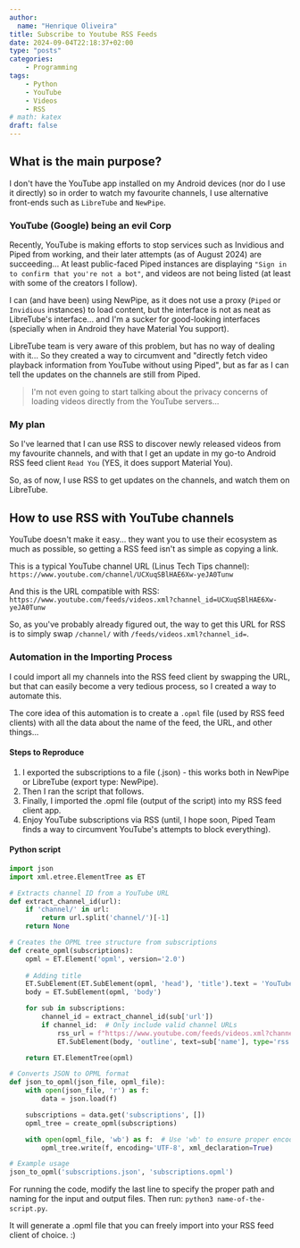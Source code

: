 ```yaml
---
author: 
  name: "Henrique Oliveira"
title: Subscribe to Youtube RSS Feeds
date: 2024-09-04T22:18:37+02:00
type: "posts"
categories:
    - Programming
tags:
    - Python
    - YouTube
    - Videos
    - RSS
# math: katex
draft: false
---
```

## What is the main purpose?

I don't have the YouTube app installed on my Android devices (nor do I use it directly)
so in order to watch my favourite channels, I use alternative front-ends such as
`LibreTube` and `NewPipe`.

### YouTube (Google) being an evil Corp

Recently, YouTube is making efforts to stop services such as Invidious and Piped
from working, and their later attempts (as of August 2024) are succeeding...
At least public-faced Piped instances are displaying `"Sign in to confirm that you're not a bot"`,
and videos are not being listed (at least with some of the creators I follow).

I can (and have been) using NewPipe, as it does not use a proxy (`Piped` or `Invidious` instances)
to load content, but the interface is not as neat as LibreTube's interface... and I'm a sucker for
good-looking interfaces (specially when in Android they have Material You support).

LibreTube team is very aware of this problem, but has no way of dealing with it...
So they created a way to circumvent and "directly fetch video playback information from
YouTube without using Piped", but as far as I can tell the updates on the channels are still from Piped.

> I'm not even going to start talking about the privacy concerns of loading videos directly
> from the YouTube servers...

### My plan

So I've learned that I can use RSS to discover newly released videos from my favourite channels,
and with that I get an update in my go-to Android RSS feed client `Read You` (YES, it does
support Material You).

So, as of now, I use RSS to get updates on the channels, and watch them on LibreTube.

## How to use RSS with YouTube channels

YouTube doesn't make it easy... they want you to use their ecosystem as much as possible,
so getting a RSS feed isn't as simple as copying a link.

This is a typical YouTube channel URL (Linus Tech Tips channel):
`https://www.youtube.com/channel/UCXuqSBlHAE6Xw-yeJA0Tunw`

And this is the URL compatible with RSS:
`https://www.youtube.com/feeds/videos.xml?channel_id=UCXuqSBlHAE6Xw-yeJA0Tunw`

So, as you've probably already figured out, the way to get this URL for RSS is to simply swap `/channel/`
with `/feeds/videos.xml?channel_id=`.


### Automation in the Importing Process

I could import all my channels into the RSS feed client by swapping the URL, but that can easily become a
very tedious process, so I created a way to automate this.

The core idea of this automation is to create a `.opml` file (used by RSS feed clients) with all the data
about the name of the feed, the URL, and other things...

#### Steps to Reproduce

1. I exported the subscriptions to a file (.json) - this works both in NewPipe or LibreTube
(export type: NewPipe).
2. Then I ran the script that follows.
3. Finally, I imported the .opml file (output of the script) into my RSS feed client app.
4. Enjoy YouTube subscriptions via RSS (until, I hope soon, Piped Team finds a way to circumvent
YouTube's attempts to block everything).

#### Python script

```python
import json
import xml.etree.ElementTree as ET

# Extracts channel ID from a YouTube URL
def extract_channel_id(url):
    if 'channel/' in url:
        return url.split('channel/')[-1]
    return None

# Creates the OPML tree structure from subscriptions
def create_opml(subscriptions):
    opml = ET.Element('opml', version='2.0')
    
    # Adding title
    ET.SubElement(ET.SubElement(opml, 'head'), 'title').text = 'YouTube Subscriptions RSS'
    body = ET.SubElement(opml, 'body')

    for sub in subscriptions:
        channel_id = extract_channel_id(sub['url'])
        if channel_id:  # Only include valid channel URLs
            rss_url = f"https://www.youtube.com/feeds/videos.xml?channel_id={channel_id}"
            ET.SubElement(body, 'outline', text=sub['name'], type='rss', xmlUrl=rss_url, htmlUrl=sub['url'])

    return ET.ElementTree(opml)

# Converts JSON to OPML format
def json_to_opml(json_file, opml_file):
    with open(json_file, 'r') as f:
        data = json.load(f)

    subscriptions = data.get('subscriptions', [])
    opml_tree = create_opml(subscriptions)

    with open(opml_file, 'wb') as f:  # Use 'wb' to ensure proper encoding
        opml_tree.write(f, encoding='UTF-8', xml_declaration=True)

# Example usage
json_to_opml('subscriptions.json', 'subscriptions.opml')
```

For running the code, modify the last line to specify the proper path and naming for the input and output files.
Then run: `python3 name-of-the-script.py`.

It will generate a .opml file that you can freely import into your RSS feed client of choice. :)
